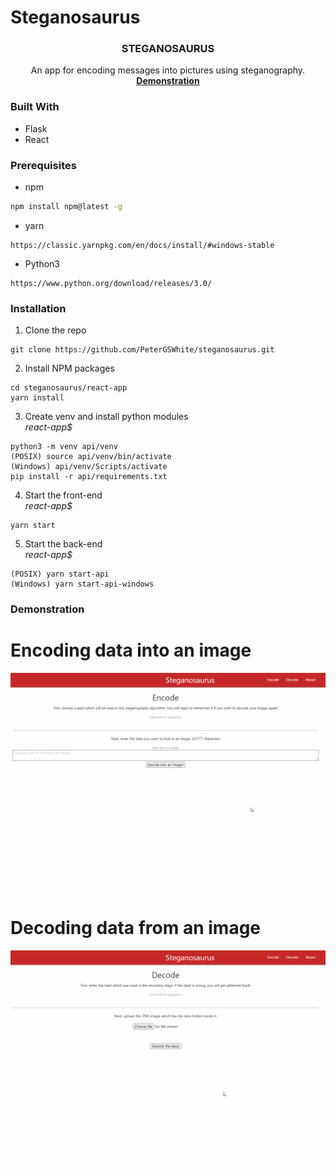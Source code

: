 # Steganosaurus

<h3 align="center">STEGANOSAURUS</h3>

  <p align="center">
    An app for encoding messages into pictures using steganography.
    <br/>
    <a href="#demonstration"><strong>Demonstration</strong></a>
    
  </p>

### Built With

* Flask
* React

### Prerequisites

* npm
```sh
npm install npm@latest -g
```
* yarn
```
https://classic.yarnpkg.com/en/docs/install/#windows-stable
```
* Python3
```
https://www.python.org/download/releases/3.0/
```

### Installation

1. Clone the repo
```
git clone https://github.com/PeterGSWhite/steganosaurus.git
```
2. Install NPM packages
```
cd steganosaurus/react-app
yarn install
```
3. Create venv and install python modules<br/>
*react-app$*
```
python3 -m venv api/venv
(POSIX)	source api/venv/bin/activate
(Windows) api/venv/Scripts/activate
pip install -r api/requirements.txt
```
4. Start the front-end<br/>
*react-app$*
```
yarn start
```
5. Start the back-end<br/>
*react-app$*
```
(POSIX) yarn start-api
(Windows) yarn start-api-windows
```

<!-- demonstration -->
### Demonstration

# Encoding data into an image

![demonstration of encoding data into an image](https://github.com/PeterGSWhite/steganosaurus/blob/main/encode.gif)

# Decoding data from an image

![demonstration of decoding data from an image](https://github.com/PeterGSWhite/steganosaurus/blob/main/decode.gif)
